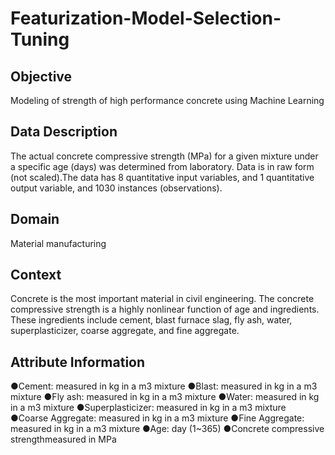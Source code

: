 # Featurization-Model-Selection-Tuning
## Objective
Modeling of strength of high performance concrete using Machine Learning
## Data Description
The actual concrete compressive strength (MPa) for a given mixture under a specific age (days) was determined from laboratory. Data is in raw form (not scaled).The data has 8 quantitative input variables, and 1 quantitative output variable, and 1030 instances (observations).
## Domain
Material manufacturing
## Context
Concrete is the most important material in civil engineering. The concrete compressive strength is a highly nonlinear function of age and ingredients. These ingredients include cement, blast furnace slag, fly ash, water, superplasticizer, coarse aggregate, and fine aggregate.
## Attribute Information
●Cement: measured in  kg in a m3 mixture
●Blast: measured in  kg in a m3 mixture
●Fly ash: measured in  kg in a m3 mixture
●Water: measured in  kg in a m3 mixture
●Superplasticizer: measured in  kg in a m3 mixture
●Coarse Aggregate: measured in  kg in a m3 mixture
●Fine Aggregate: measured in  kg in a m3 mixture
●Age: day (1~365)
●Concrete compressive strengthmeasured in MPa

